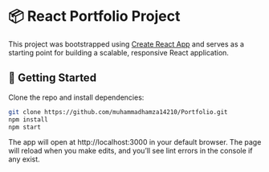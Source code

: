 # 📦 React Portfolio Project

This project was bootstrapped using [Create React App](https://github.com/facebook/create-react-app) and serves as a starting point for building a scalable, responsive React application.

## 🚀 Getting Started

Clone the repo and install dependencies: 

```bash
git clone https://github.com/muhammadhamza14210/Portfolio.git
npm install
npm start
```

The app will open at http://localhost:3000 in your default browser. The page will reload when you make edits, and you’ll see lint errors in the console if any exist.
